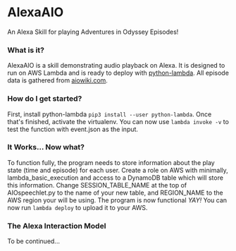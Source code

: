 # AlexaAIO
An Alexa Skill for playing Adventures in Odyssey Episodes!

### What is it?
AlexaAIO is a skill demonstrating audio playback on Alexa.  It is designed to run on AWS Lambda and is ready to deploy with [python-lambda](https://github.com/nficano/python-lambda).  All episode data is gathered from [aiowiki.com](http://www.aiowiki.com/wiki/Main_Page).

### How do I get started?
First, install python-lambda `pip3 install --user python-lambda`.  Once that's finished, activate the virtualenv.  You can now use `lambda invoke -v` to test the function with event.json as the input.

### It Works... Now what?
To function fully, the program needs to store information about the play state (time and episode) for each user.  Create a role on AWS with minimally, lambda_basic_execution and access to a DynamoDB table which will store this information.  Change SESSION_TABLE_NAME at the top of AIOspeechlet.py to the name of your new table, and REGION_NAME to the AWS region your will be using.  The program is now functional *YAY!*  You can now run `lambda deploy` to upload it to your AWS.

### The Alexa Interaction Model
To be continued...
